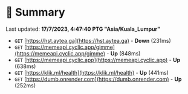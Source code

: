 # 📖 Summary
Last updated: **17/7/2023, 4:47:40 PTG "Asia/Kuala_Lumpur"**

- `GET` [https://hst.aytea.ga](https://hst.aytea.ga) - **Down** (231ms)
- `GET` [https://memeapi.cyclic.app/gimme](https://memeapi.cyclic.app/gimme) - **Up** (848ms)
- `GET` [https://memeapi.cyclic.app](https://memeapi.cyclic.app) - **Up** (638ms)
- `GET` [https://klik.ml/health](https://klik.ml/health) - **Up** (441ms)
- `GET` [https://dumb.onrender.com](https://dumb.onrender.com) - **Up** (252ms)
